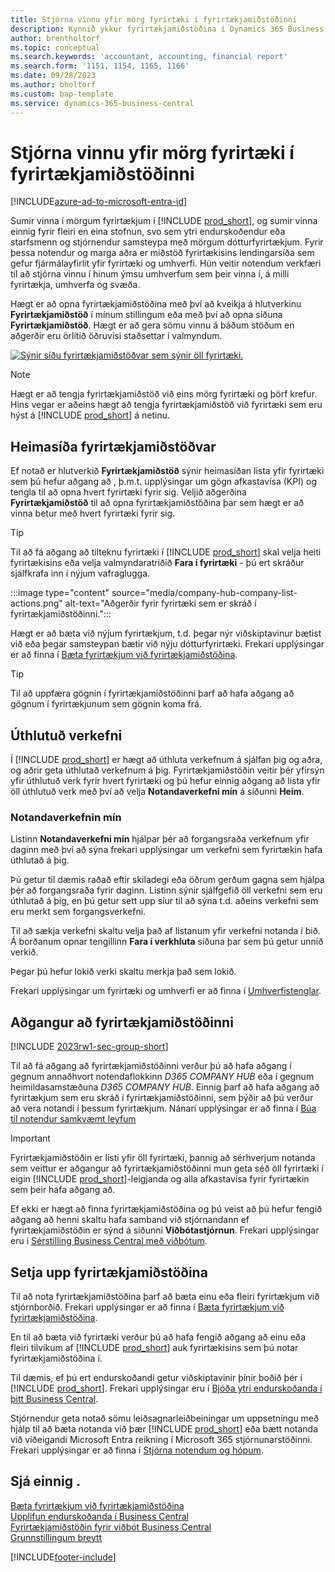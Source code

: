 ```yaml
---
title: Stjórna vinnu yfir mörg fyrirtæki í fyrirtækjamiðstöðinni
description: Kynnið ykkur fyrirtækjamiðstöðina í Dynamics 365 Business Central sem hægt er að nota til að stjórna vinnunni í mörgum fyrirtækjum.
author: brentholtorf
ms.topic: conceptual
ms.search.keywords: 'accountant, accounting, financial report'
ms.search.form: '1151, 1154, 1165, 1166'
ms.date: 09/28/2023
ms.author: bholtorf
ms.custom: bap-template
ms.service: dynamics-365-business-central
---
```


# <a name="manage-work-across-multiple-companies-in-the-company-hub"></a>Stjórna vinnu yfir mörg fyrirtæki í fyrirtækjamiðstöðinni

[!INCLUDE[azure-ad-to-microsoft-entra-id](~/../shared-content/shared/azure-ad-to-microsoft-entra-id.md)]

Sumir vinna í mörgum fyrirtækjum í [!INCLUDE [prod_short](includes/prod_short.md)], og sumir vinna einnig fyrir fleiri en eina stofnun, svo sem ytri endurskoðendur eða starfsmenn og stjórnendur samsteypa með mörgum dótturfyrirtækjum. Fyrir þessa notendur og marga aðra er miðstöð fyrirtækisins lendingarsíða sem gefur fjármálayfirlit yfir fyrirtæki og umhverfi. Hún veitir notendum verkfæri til að stjórna vinnu í hinum ýmsu umhverfum sem þeir vinna í, á milli fyrirtækja, umhverfa og svæða.  

Hægt er að opna fyrirtækjamiðstöðina með því að kveikja á hlutverkinu **Fyrirtækjamiðstöð** í mínum stillingum eða með því að opna síðuna **Fyrirtækjamiðstöð**. Hægt er að gera sömu vinnu á báðum stöðum en aðgerðir eru örlítið öðruvísi staðsettar í valmyndum.  

[![Sýnir síðu fyrirtækjamiðstöðvar sem sýnir öll fyrirtæki.](media/company-hub.png)](media/company-hub.png#lightbox)  

> [!NOTE]
> Hægt er að tengja fyrirtækjamiðstöð við eins mörg fyrirtæki og þörf krefur. Hins vegar er aðeins hægt að tengja fyrirtækjamiðstöð við fyrirtæki sem eru hýst á [!INCLUDE [prod_short](includes/prod_short.md)] á netinu.

## <a name="company-hub-home-page"></a>Heimasíða fyrirtækjamiðstöðvar

Ef notað er hlutverkið **Fyrirtækjamiðstöð** sýnir heimasíðan lista yfir fyrirtæki sem þú hefur aðgang að , þ.m.t. upplýsingar um gögn afkastavísa (KPI) og tengla til að opna hvert fyrirtæki fyrir sig. <!--You can customize the dashboard to show the data points that you want to see by adding or removing columns. For example, you might want to see taxes that are due, how many open sales documents each company has, or the number of purchase invoices that are due next week. You can configure the view to suit your needs. If you have added many companies, you can use filters to sort your view.--> Veljið aðgerðina **Fyrirtækjamiðstöð** til að opna fyrirtækjamiðstöðina þar sem hægt er að vinna betur með hvert fyrirtæki fyrir sig.  

> [!TIP]
> Til að fá aðgang að tilteknu fyrirtæki í [!INCLUDE [prod_short](includes/prod_short.md)] skal velja heiti fyrirtækisins eða velja valmyndaratriðið **Fara í fyrirtæki** - þú ert skráður sjálfkrafa inn í nýjum vafraglugga.

:::image type="content" source="media/company-hub-company-list-actions.png" alt-text="Aðgerðir fyrir fyrirtæki sem er skráð í fyrirtækjamiðstöðinni.":::

Hægt er að bæta við nýjum fyrirtækjum, t.d. þegar nýr viðskiptavinur bætist við eða þegar samsteypan bætir við nýju dótturfyrirtæki. Frekari upplýsingar er að finna í [Bæta fyrirtækjum við fyrirtækjamiðstöðina](company-hub-add-company.md).  

> [!TIP]
> Til að uppfæra gögnin í fyrirtækjamiðstöðinni þarf að hafa aðgang að gögnum í fyrirtækjunum sem gögnin koma frá.

<!--## Company details

In the **Company Hub** page, you can see more information about each company by choosing the name of the company that you want to learn more about. This opens the **Company Details** pane, where you can see additional information, such as the following:  

* Cash account balances  
* Cash flow forecast  
* Overdue purchase invoices  
* Overdue sales invoices  

> [!TIP]
> You can launch predefined Excel workbooks from the **Reports** tab in the ribbon. These Excel workbooks are designed as ready-to-print key financial statements and reports, but you can also modify them to fit your needs. For more information, see [Analyzing Financial Statements in Microsoft Excel](finance-analyze-excel.md).  

Otherwise, close the details pane and continue to the next company.  -->

## <a name="assigned-tasks"></a>Úthlutuð verkefni

Í [!INCLUDE [prod_short](includes/prod_short.md)] er hægt að úthluta verkefnum á sjálfan þig og aðra, og aðrir geta úthlutað verkefnum á þig. Fyrirtækjamiðstöðin veitir þér yfirsýn yfir úthlutuð verk fyrir hvert fyrirtæki og þú hefur einnig aðgang að lista yfir öll úthlutuð verk með því að velja **Notandaverkefni mín** á síðunni **Heim**.  

<!--In the client company, you also have cues that call out tasks assigned to you in this particular client.  -->

### <a name="my-user-tasks"></a>Notandaverkefnin mín

Listinn **Notandaverkefni mín** hjálpar þér að forgangsraða verkefnum yfir daginn með því að sýna frekari upplýsingar um verkefni sem fyrirtækin hafa úthlutað á þig.  

Þú getur til dæmis raðað eftir skiladegi eða öðrum gerðum gagna sem hjálpa þér að forgangsraða fyrir daginn. Listinn sýnir sjálfgefið öll verkefni sem eru úthlutað á þig, en þú getur sett upp síur til að sýna t.d. aðeins verkefni sem eru merkt sem forgangsverkefni.  

Til að sækja verkefni skaltu velja það af listanum yfir verkefni notanda í bið. Á borðanum opnar tengillinn **Fara í verkhluta** síðuna þar sem þú getur unnið verkið.  

Þegar þú hefur lokið verki skaltu merkja það sem lokið.  

Frekari upplýsingar um fyrirtæki og umhverfi er að finna í [Umhverfistenglar](company-hub-add-company.md#environment-links).  

## <a name="access-the-company-hub"></a>Aðgangur að fyrirtækjamiðstöðinni

[!INCLUDE [2023rw1-sec-group-short](includes/2023rw1-sec-group-short.md)]

Til að fá aðgang að fyrirtækjamiðstöðinni verður þú að hafa aðgang í gegnum annaðhvort notendaflokkinn *D365 COMPANY HUB* eða í gegnum heimildasamstæðuna *D365 COMPANY HUB*. Einnig þarf að hafa aðgang að fyrirtækjum sem eru skráð í fyrirtækjamiðstöðinni, sem þýðir að þú verður að vera notandi í þessum fyrirtækjum. Nánari upplýsingar er að finna í [Búa til notendur samkvæmt leyfum](ui-how-users-permissions.md)  

> [!IMPORTANT]
> Fyrirtækjamiðstöðin er listi yfir öll fyrirtæki, þannig að sérhverjum notanda sem veittur er aðgangur að fyrirtækjamiðstöðinni mun geta séð öll fyrirtæki í eigin [!INCLUDE [prod_short](includes/prod_short.md)]-leigjanda og alla afkastavísa fyrir fyrirtækin sem þeir hafa aðgang að.

Ef ekki er hægt að finna fyrirtækjamiðstöðina og þú veist að þú hefur fengið aðgang að henni skaltu hafa samband við stjórnandann ef fyrirtækjamiðstöðin er sýnd á síðunni **Viðbótastjórnun**. Frekari upplýsingar eru í [Sérstilling Business Central með viðbótum](ui-extensions.md).  

## <a name="set-up-the-company-hub"></a>Setja upp fyrirtækjamiðstöðina

Til að nota fyrirtækjamiðstöðina þarf að bæta einu eða fleiri fyrirtækjum við stjórnborðið. Frekari upplýsingar er að finna í [Bæta fyrirtækjum við fyrirtækjamiðstöðina](company-hub-add-company.md).  

En til að bæta við fyrirtæki verður þú að hafa fengið aðgang að einu eða fleiri tilvikum af [!INCLUDE [prod_short](includes/prod_short.md)] auk fyrirtækisins sem þú notar fyrirtækjamiðstöðina í.  

Til dæmis, ef þú ert endurskoðandi getur viðskiptavinir þínir boðið þér í [!INCLUDE [prod_short](includes/prod_short.md)]. Frekari upplýsingar eru í [Bjóða ytri endurskoðanda í þitt Business Central](finance-accounting.md#inviteaccountant).  

Stjórnendur geta notað sömu leiðsagnarleiðbeiningar um uppsetningu með hjálp til að bæta notanda við þær [!INCLUDE [prod_short](includes/prod_short.md)] eða bætt notanda við viðeigandi Microsoft Entra reikning í Microsoft 365 stjórnunarstöðinni. Frekari upplýsingar er að finna í [Stjórna notendum og hópum](/microsoft-365/admin/add-users/?view=o365-worldwide&preserve-view=true).  

## <a name="see-also"></a>Sjá einnig .

[Bæta fyrirtækjum við fyrirtækjamiðstöðina](company-hub-add-company.md)  
[Upplifun endurskoðanda í Business Central](finance-accounting.md)  
[Fyrirtækjamiðstöðin fyrir viðbót Business Central](ui-extensions-company-hub.md)  
[Grunnstillingum breytt](ui-change-basic-settings.md)  


[!INCLUDE[footer-include](includes/footer-banner.md)]
